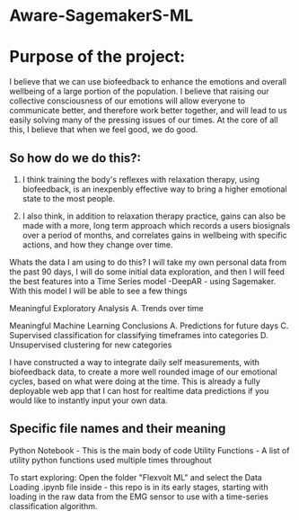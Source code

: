 # Aware-SagemakerS-ML


# Purpose of the project:
I believe that we can use biofeedback to enhance the emotions and overall wellbeing of a large portion of the population. I believe that raising our collective consciousness of our emotions will allow everyone to communicate better, and therefore work better together, and will lead to us easily solving many of the pressing issues of our times. At the core of all this, I believe that when we feel good, we do good.


## So how do we do this?:
1. I think training the body's reflexes with relaxation therapy, using biofeedback, is an inexpenbly effective way to bring a higher emotional state to the most people.

2. I also think, in addition to relaxation therapy practice, gains can also be made with a more, long term approach which records a users biosignals over a period of months, and correlates gains in wellbeing with specific actions, and how they change over time.




Whats the data I am using to do this?
I will take my own personal data from the past 90 days, I will do some initial data exploration, and then I will feed the best features into a Time Series model -DeepAR - using Sagemaker. With this model I will be able to see a few things

Meaningful Exploratory Analysis
A. Trends over time


Meaningful Machine Learning Conclusions
A. Predictions for future days
C. Supervised classification for classifying timeframes into categories
D. Unsupervised clustering for new categories


I have constructed a way to integrate daily self measurements, with biofeedback data, to create a more well rounded image of our emotional cycles, based on what were doing at the time. This is already a fully deployable web app that I can host for realtime data predictions if you would like to instantly input your own data.



## Specific file names and their meaning
Python Notebook - This is the main body of code
Utility Functions - A list of utility python functions used multiple times throughout

To start exploring:
Open the folder "Flexvolt ML" and select the Data Loading .ipynb file inside - this repo is in its early stages, starting with loading in the raw data from the EMG sensor to use with a time-series classification algorithm.
